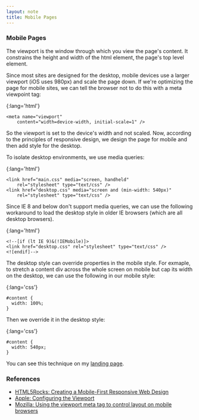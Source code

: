 ```yaml
---
layout: note
title: Mobile Pages
---
```


### Mobile Pages ###

The viewport is the window through which you view the page's content. It constrains the height and width of the html element, the page's top level element.

Since most sites are designed for the desktop, mobile devices use a larger viewport (iOS uses 980px) and scale the page down. If we're optimizing the page for mobile sites, we can tell the browser not to do this with a meta viewpoint tag:

{:lang='html'}
~~~
<meta name="viewport"
    content="width=device-width, initial-scale=1" />
~~~

So the viewport is set to the device's width and not scaled. Now, according to the principles of responsive design, we design the page for mobile and then add style for the desktop.

To isolate desktop environments, we use media queries:

{:lang='html'}
~~~
<link href="main.css" media="screen, handheld"
    rel="stylesheet" type="text/css" />
<link href="desktop.css" media="screen and (min-width: 540px)"
    rel="stylesheet" type="text/css" />
~~~

Since IE 8 and below don't support media queries, we can use the following workaround to load the desktop style in older IE browsers (which are all desktop browsers).

{:lang='html'}
~~~
<!--[if (lt IE 9)&(!IEMobile)]>
<link href="desktop.css" rel="stylesheet" type="text/css" />
<![endif]-->
~~~

The desktop style can override properties in the mobile style. For exmaple, to stretch a content div across the whole screen on mobile but cap its width on the desktop, we can use the following in our mobile style:
  
{:lang='css'}
~~~
#content {
  width: 100%;
}
~~~

Then we override it in the desktop style:

{:lang='css'}
~~~
#content {
  width: 540px;
}
~~~

You can see this technique on my [landing page](https://github.com/theandrewdavis/theandrewdavis.github.com).

### References ###

* [HTML5Rocks: Creating a Mobile-First Responsive Web Design](http://www.html5rocks.com/en/mobile/responsivedesign/)
* [Apple: Configuring the Viewport](https://developer.apple.com/library/safari/#documentation/AppleApplications/Reference/SafariWebContent/UsingtheViewport/UsingtheViewport.html)
* [Mozilla: Using the viewport meta tag to control layout on mobile browsers](https://developer.mozilla.org/en-US/docs/Mobile/Viewport_meta_tag)
